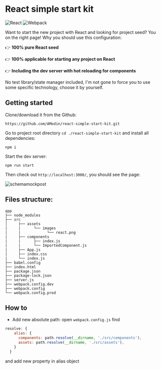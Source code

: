 # React simple start kit
![React](https://img.shields.io/badge/Seed%20project-react-%2364d0ee.svg)
![Webpack](https://img.shields.io/badge/bundler-webpack-%231e72b3.svg)

Want to start the new project with React and looking for project seed? You on the right page! Why you should use this configuration:

:point_right: **100% pure React seed**

:point_right: **100% applicable for starting any project on React**

:point_right: **Including the dev server with hot reloading for components**

No test library/state manager included, I'm not gone to force you to use some specific technology, choose it by yourself.

## Getting started

Clone/download it from the Github:

```https://github.com/AModin/react-simple-start-kit.git```

Go to project root directory ```cd ./react-simple-start-kit``` and install all dependencies: 

```npm i```

 Start the dev server:

```npm run start```

Then check out ```http://localhost:3000/```, you should see the page:

![schemamockpost](https://user-images.githubusercontent.com/15379788/50691613-4e5b4100-1042-11e9-88d8-4dbda6c25a84.png)

## Files structure:

```
app
├── node_modules
├── src
│     ├── assets
|     |      └── images
|     |            └── react.png
|     ├── components
|     |      ├── index.js
|     |      └── ImportedComponent.js
|     ├── App.js
|     ├── index.css
|     └── index.js
├── babel.config
├── index.html
├── package.json
├── package-lock.json
├── server.js
├── webpack.config.dev
├── webpack.config
└── webpack.config.prod
```

## How to

 - Add new absolute path: open ```webpack.config.js``` find 
```javascript
resolve: {
    alias: {
      components: path.resolve(__dirname, './src/components'),
      assets: path.resolve(__dirname, './src/assets'),
    }
  }
```
and add new property in alias object
